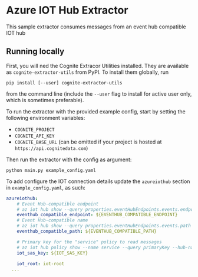 Azure IOT Hub Extractor
=============

This sample extractor consumes messages from an event hub compatible IOT hub

## Running locally

First, you will ned the Cognite Extracor Utilities installed. They are available
as `cognite-extractor-utils` from PyPI. To install them globally, run

```
pip install [--user] cognite-extractor-utils
```

from the command line (include the `--user` flag to install for active user
only, which is sometimes preferable).

To run the extractor with the provided example config, start by setting the
following environment variables:

 * `COGNITE_PROJECT`
 * `COGNITE_API_KEY`
 * `COGNITE_BASE_URL` (can be omitted if your project is hosted at
   `https://api.cognitedata.com`)

Then run the extractor with the config as argument:

```
python main.py example_config.yaml
```

To add configure the IOT connection details update the `azureiothub` section in
`example_config.yaml`, as such:

``` yaml
azureiothub:
    # Event Hub-compatible endpoint
    # az iot hub show --query properties.eventHubEndpoints.events.endpoint --name {your IoT Hub name}
    eventhub_compatible_endpoint: ${EVENTHUB_COMPATIBLE_ENDPOINT}
    # Event Hub-compatible name
    # az iot hub show --query properties.eventHubEndpoints.events.path --name {your IoT Hub name}
    eventhub_compatible_path: ${EVENTHUB_COMPATIBLE_PATH}

    # Primary key for the "service" policy to read messages
    # az iot hub policy show --name service --query primaryKey --hub-name {your IoT Hub name}
    iot_sas_key: ${IOT_SAS_KEY}
    
    iot_root: iot-root
  ...
```
